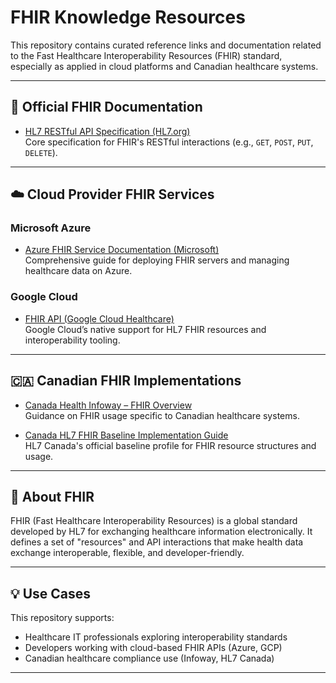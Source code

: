 # FHIR Knowledge Resources

This repository contains curated reference links and documentation related to the Fast Healthcare Interoperability Resources (FHIR) standard, especially as applied in cloud platforms and Canadian healthcare systems.

---

## 🔗 Official FHIR Documentation

- [HL7 RESTful API Specification (HL7.org)](https://www.hl7.org/fhir/http.html)  
  Core specification for FHIR's RESTful interactions (e.g., `GET`, `POST`, `PUT`, `DELETE`).

---

## ☁️ Cloud Provider FHIR Services

### Microsoft Azure
- [Azure FHIR Service Documentation (Microsoft)](https://learn.microsoft.com/en-us/azure/healthcare-apis/fhir/)  
  Comprehensive guide for deploying FHIR servers and managing healthcare data on Azure.

### Google Cloud
- [FHIR API (Google Cloud Healthcare)](https://cloud.google.com/healthcare-api/docs/concepts/fhir)  
  Google Cloud’s native support for HL7 FHIR resources and interoperability tooling.

---

## 🇨🇦 Canadian FHIR Implementations

- [Canada Health Infoway – FHIR Overview](https://infocentral.infoway-inforoute.ca/en/standards/canadian/fhir)  
  Guidance on FHIR usage specific to Canadian healthcare systems.

- [Canada HL7 FHIR Baseline Implementation Guide](https://build.fhir.org/ig/HL7-Canada/ca-baseline/)  
  HL7 Canada's official baseline profile for FHIR resource structures and usage.

---

## 📘 About FHIR

FHIR (Fast Healthcare Interoperability Resources) is a global standard developed by HL7 for exchanging healthcare information electronically. It defines a set of "resources" and API interactions that make health data exchange interoperable, flexible, and developer-friendly.

---

## 💡 Use Cases

This repository supports:
- Healthcare IT professionals exploring interoperability standards
- Developers working with cloud-based FHIR APIs (Azure, GCP)
- Canadian healthcare compliance use (Infoway, HL7 Canada)

---
